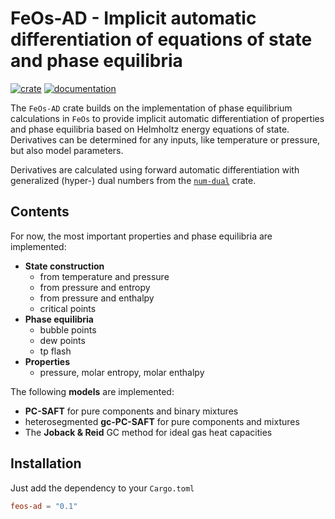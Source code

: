 # FeOs-AD - Implicit automatic differentiation of equations of state and phase equilibria

[![crate](https://img.shields.io/crates/v/feos-ad.svg)](https://crates.io/crates/feos-ad)
[![documentation](https://docs.rs/feos-ad/badge.svg)](https://docs.rs/feos-ad)

The `FeOs-AD` crate builds on the implementation of phase equilibrium calculations in `FeOs` to provide implicit automatic differentiation of properties and phase equilibria based on Helmholtz energy equations of state. Derivatives can be determined for any inputs, like temperature or pressure, but also model parameters.

Derivatives are calculated using forward automatic differentiation with generalized (hyper-) dual numbers from the [`num-dual`](https://github.com/itt-ustutt/num-dual) crate.

## Contents
For now, the most important properties and phase equilibria are implemented:
- **State construction**
    - from temperature and pressure
    - from pressure and entropy
    - from pressure and enthalpy
    - critical points
- **Phase equilibria**
    - bubble points
    - dew points
    - tp flash
- **Properties**
    - pressure, molar entropy, molar enthalpy

The following **models** are implemented:
- **PC-SAFT** for pure components and binary mixtures
- heterosegmented **gc-PC-SAFT** for pure components and mixtures
- The **Joback & Reid** GC method for ideal gas heat capacities

## Installation
Just add the dependency to your `Cargo.toml`
```toml
feos-ad = "0.1"
```